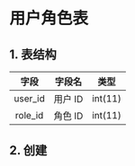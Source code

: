 # 用户角色表

## 1. 表结构

|  字段   | 字段名  |  类型   |
| :-----: | :-----: | :-----: |
| user_id | 用户 ID | int(11) |
| role_id | 角色 ID | int(11) |

## 2. 创建

```bash

```
